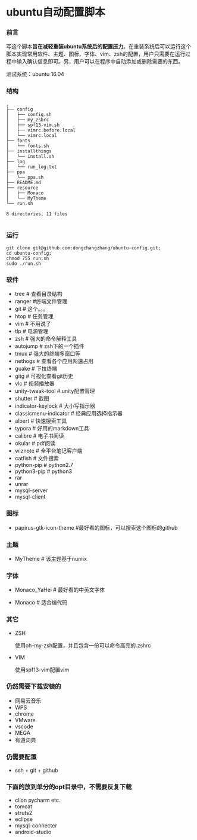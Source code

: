 # ubuntu自动配置脚本

### 前言

写这个脚本**旨在减轻重装ubuntu系统后的配置压力**。在重装系统后可以运行这个脚本实现常用软件、主题、图标、字体、vim、zsh的配置，用户只需要在运行过程中输入确认信息即可。另，用户可以在程序中自动添加或删除需要的东西。

测试系统：ubuntu 16.04

### 结构

```
.
├── config
│   ├── config.sh
│   ├── my_zshrc
│   ├── spf13-vim.sh
│   ├── vimrc.before.local
│   └── vimrc.local
├── fonts
│   └── fonts.sh
├── installthings
│   └── install.sh
├── log
│   └── run_log.txt
├── ppa
│   └── ppa.sh
├── README.md
├── resource
│   ├── Monaco
│   └── MyTheme
└── run.sh

8 directories, 11 files


```



### 运行

```shell
git clone git@github.com:dongchangzhang/ubuntu-config.git;
cd ubuntu-config;
chmod 755 run.sh
sudo ./run.sh
```

### 软件

* tree       # 查看目录结构
* ranger #终端文件管理
* git        # 这个。。。
* htop    # 任务管理
* vim     # 不用说了
* tlp    # 电源管理
* zsh    # 强大的命令解释工具
* autojump # zsh下的一个插件
* tmux # 强大的终端多窗口等
* nethogs # 查看各个应用网速占用
* guake # 下拉终端
* gitg # 可视化查看git历史
* vlc # 视频播放器
* unity-tweak-tool # unity配置管理
* shutter # 截图
* indicator-keylock # 大小写指示器
* classicmenu-indicator # 经典应用选择指示器
* albert # 快速搜索工具
* typora # 好用的markdown工具
* calibre # 电子书阅读
* okular # pdf阅读
* wiznote # 全平台笔记客户端
* catfish # 文件搜索
* python-pip # python2.7
* python3-pip # python3
* rar
* unrar
* mysql-server
* mysql-client

### 图标

* papirus-gtk-icon-theme #最好看的图标，可以搜索这个图标的github

### 主题

* MyTheme # 该主题基于numix


### 字体

* Monaco_YaHei # 最好看的中英文字体

* Monaco # 适合编代码

### 其它

* ZSH

  使用oh-my-zsh配置，并且包含一份可以命令高亮的.zshrc

* VIM

  使用spf13-vim配置vim
  
### 仍然需要下载安装的

* 网易云音乐
* WPS
* chrome
* VMware
* vscode
* MEGA
* 有道词典

### 仍需要配置

* ssh + git + github

### 下面的放到单分的opt目录中，不需要反复下载
* clion pycharm etc.
* tomcat
* struts2
* eclipse
* mysql-connecter
* android-studio



